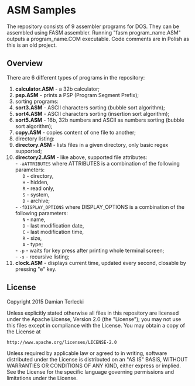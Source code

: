 # ASM Samples
The repository consists of 9 assembler programs for DOS. They can be assembled using FASM assembler. Running "fasm program_name.ASM" outputs a program_name.COM executable. Code comments are in Polish as this is an old project.

## Overview
There are 6 different types of programs in the repository:

1. **calculator.ASM** - a 32b calculator;  
2. **psp.ASM** - prints a PSP (Program Segment Prefix);  
3. sorting programs:
  1. **sort3.ASM** - ASCII characters sorting (bubble sort algorithm);  
  2. **sort4.ASM** - ASCII characters sorting (insertion sort algorithm);  
  3. **sort5.ASM** - 16b, 32b numbers and ASCII as numbers sorting (bubble sort algorithm);  
4. **copy.ASM** - copies content of one file to another;  
5. directory listing:  
  1. **directory.ASM** - lists files in a given directory, only basic regex supported;  
  2. **directory2.ASM** - like above, supported file attributes:  
    - ``-aATTRIBUTES`` where ATTRIBUTES is a combination of the following parameters:  
        &nbsp;&nbsp;&nbsp;&nbsp; ``D`` - directory,  
        &nbsp;&nbsp;&nbsp;&nbsp; ``H`` - hidden,  
        &nbsp;&nbsp;&nbsp;&nbsp; ``R`` - read only,  
        &nbsp;&nbsp;&nbsp;&nbsp; ``S`` - system,  
        &nbsp;&nbsp;&nbsp;&nbsp; ``D`` - archive;  
    - ``-fDISPLAY_OPTIONS`` where DISPLAY_OPTIONS is a combination of the following parameters:  
        &nbsp;&nbsp;&nbsp;&nbsp; ``N`` - name,  
        &nbsp;&nbsp;&nbsp;&nbsp; ``D`` - last modification date,  
        &nbsp;&nbsp;&nbsp;&nbsp; ``C`` - last modification time,  
        &nbsp;&nbsp;&nbsp;&nbsp; ``R`` - size,  
        &nbsp;&nbsp;&nbsp;&nbsp; ``A`` - type;  
    - ``-p`` - waits for key press after printing whole terminal screen;  
    - ``-s`` - recursive listing;  
6. **clock.ASM** - displays current time, updated every second, closable by pressing "e" key.  

## License
Copyright 2015 Damian Terlecki

Unless explicitly stated otherwise all files in this repository are licensed under the Apache License, Version 2.0 (the "License");
you may not use this files except in compliance with the License.
You may obtain a copy of the License at

    http://www.apache.org/licenses/LICENSE-2.0

Unless required by applicable law or agreed to in writing, software
distributed under the License is distributed on an "AS IS" BASIS,
WITHOUT WARRANTIES OR CONDITIONS OF ANY KIND, either express or implied.
See the License for the specific language governing permissions and
limitations under the License.

